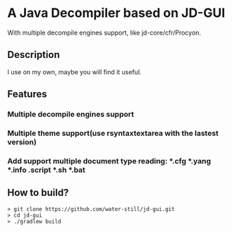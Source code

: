 # A Java Decompiler based on JD-GUI

With multiple decompile engines support, like jd-core/cfr/Procyon.


## Description
I use on my own, maybe you will find it useful.

## Features
### Multiple decompile engines support

### Multiple theme support(use rsyntaxtextarea with the lastest version)

### Add support multiple document type reading: *.cfg *.yang *.info .script *.sh *.bat

## How to build?
```
> git clone https://github.com/water-still/jd-gui.git
> cd jd-gui
> ./gradlew build 
```
